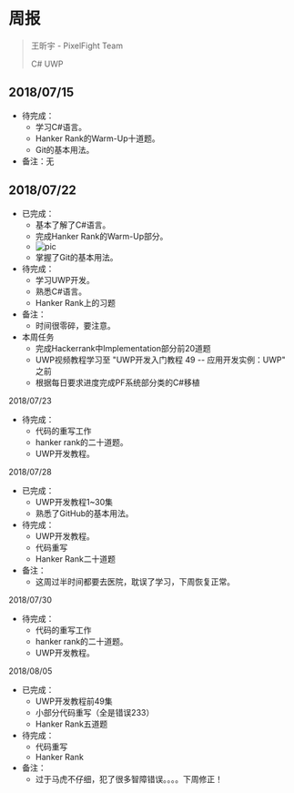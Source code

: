 # 周报

>  王昕宇 - PixelFight Team
> 
>  C#  UWP

## 2018/07/15

- 待完成：
  - 学习C#语言。
  - Hanker Rank的Warm-Up十道题。
  - Git的基本用法。
- 备注：无

## 2018/07/22

- 已完成：
  - 基本了解了C#语言。
  - 完成Hanker Rank的Warm-Up部分。
  - ![pic](https://github.com/assassin945/pixel-fight/blob/master/Hanker%20Rank.jpg)
  - 掌握了Git的基本用法。
- 待完成：
  - 学习UWP开发。
  - 熟悉C#语言。
  - Hanker Rank上的习题
- 备注：
  - 时间很零碎，要注意。
- 本周任务
  - 完成Hackerrank中Implementation部分前20道题
  - UWP视频教程学习至 "UWP开发入门教程 49 -- 应用开发实例：UWP" 之前
  - 根据每日要求进度完成PF系统部分类的C#移植

  
2018/07/23

- 待完成：
  - 代码的重写工作
  - hanker rank的二十道题。
  - UWP开发教程。

2018/07/28

- 已完成：
  - UWP开发教程1~30集
  - 熟悉了GitHub的基本用法。
- 待完成：
  - UWP开发教程。
  - 代码重写
  - Hanker Rank二十道题
- 备注：
  - 这周过半时间都要去医院，耽误了学习，下周恢复正常。

2018/07/30

- 待完成：
  - 代码的重写工作
  - hanker rank的二十道题。
  - UWP开发教程。

2018/08/05

- 已完成：
  - UWP开发教程前49集
  - 小部分代码重写（全是错误233）
  - Hanker Rank五道题
- 待完成：
  - 代码重写
  - Hanker Rank
- 备注：
  - 过于马虎不仔细，犯了很多智障错误。。。。下周修正！


